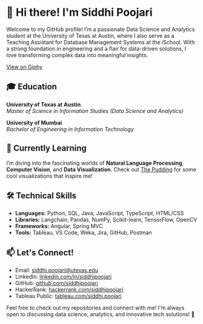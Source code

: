 # 👋 Hi there! I'm Siddhi Poojari

Welcome to my GitHub profile! I’m a passionate Data Science and Analytics student at the University of Texas at Austin, where I also serve as a Teaching Assistant for Database Management Systems at the iSchool. With a strong foundation in engineering and a flair for data-driven solutions, I love transforming complex data into meaningful insights.

[View on Giphy](https://giphy.com/gifs/pudgypenguins-lie-dev-data-doesnt-LaVp0AyqR5bGsC5Cbm)

## 🎓 Education

**University of Texas at Austin**  
_Master of Science in Information Studies (Data Science and Analytics)_  

**University of Mumbai**  
_Bachelor of Engineering in Information Technology_  

## 🌱 Currently Learning

I’m diving into the fascinating worlds of **Natural Language Processing**, **Computer Vision**, and **Data Visualization**. Check out [The Pudding](https://pudding.cool/) for some cool visualizations that inspire me!

## 🛠️ Technical Skills

- **Languages:** Python, SQL, Java, JavaScript, TypeScript, HTML/CSS
- **Libraries:** Langchain, Pandas, NumPy, Scikit-learn, TensorFlow, OpenCV
- **Frameworks:** Angular, Spring MVC
- **Tools:** Tableau, VS Code, Weka, Jira, GitHub, Postman

## 📫 Let's Connect!

- Email: [siddhi.poojari@utexas.edu](mailto:siddhi.poojari@utexas.edu)
- LinkedIn: [linkedin.com/in/siddhipoojari](https://linkedin.com/in/siddhipoojari)
- GitHub: [github.com/siddhipoojari](https://github.com/siddhipoojari)
- HackerRank: [hackerrank.com/siddhipoojari](https://www.hackerrank.com/dashboard)
- Tableau Public: [tableau.com/siddhi.poojari](https://public.tableau.com/app/profile/siddhi.poojari5375/vizzes)

Feel free to check out my repositories and connect with me! I'm always open to discussing data science, analytics, and innovative tech solutions! 🚀
